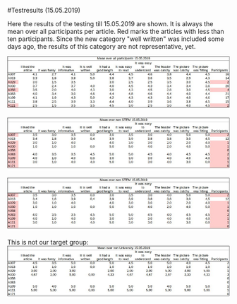 #Testresults (15.05.2019)

Here the results of the testing till 15.05.2019 are shown. It is always the mean over all participants per article. 
Red marks the articles with less than ten participants. Since the new category "well written" was included some days ago, the results of this category are not representative, yet.


![All](restults/testres_all.jpg)

![STEM](restults/testres_stem.jpg)

![NonStem](restults/testres_nonsteam.jpg)
 
This is not our target group:
![NonUni](restults/testres_nonuni.jpg)

